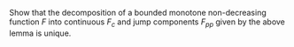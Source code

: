 Show that the decomposition of a bounded monotone non-decreasing function $F$ into continuous $F_c$ and jump components $F_{pp}$ given by the above lemma is unique.
